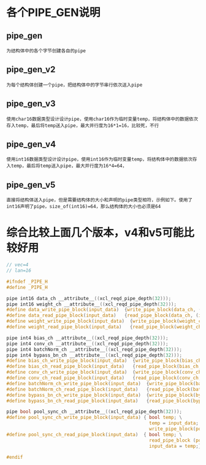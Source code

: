 # 各个PIPE_GEN说明
## pipe_gen

    为结构体中的各个字节创建各自的pipe

## pipe_gen_v2

    为每个结构体创建一个pipe，把结构体中的字节串行依次送入pipe

## pipe_gen_v3

    使用char16数据类型设计设计pipe，使用char16作为临时变量temp，将结构体中的数据依次存入temp，最后将temp送入pipe，最大并行度为16*1=16，比较死，不行

## pipe_gen_v4

    使用int16数据类型设计设计pipe，使用int16作为临时变量temp，将结构体中的数据依次存入temp，最后将temp送入pipe，最大并行度为16*4=64，        

## pipe_gen_v5
    直接将结构体送入pipe，但是需要结构体的大小和声明的pipe类型相符，示例如下。使用了int16声明了pipe，size_of(int16)=64，那么结构体的大小也必须是64

# 综合比较上面几个版本，v4和v5可能比较好用
```C
// vec=4
// lan=16

#ifndef _PIPE_H
#define _PIPE_H

pipe int16 data_ch __attribute__((xcl_reqd_pipe_depth(32)));
pipe int16 weight_ch __attribute__((xcl_reqd_pipe_depth(32)));
#define data_write_pipe_block(input_data)  {write_pipe_block(data_ch, (int16*)(&input_data));}
#define data_read_pipe_block(input_data)   {read_pipe_block(data_ch, (int16*)(&input_data));}
#define weight_write_pipe_block(input_data)  {write_pipe_block(weight_ch, (int16*)(&input_data));}
#define weight_read_pipe_block(input_data)   {read_pipe_block(weight_ch, (int16*)(&input_data));}

pipe int4 bias_ch __attribute__((xcl_reqd_pipe_depth(32)));
pipe int4 conv_ch __attribute__((xcl_reqd_pipe_depth(32)));
pipe int4 batchNorm_ch __attribute__((xcl_reqd_pipe_depth(32)));
pipe int4 bypass_bn_ch __attribute__((xcl_reqd_pipe_depth(32)));
#define bias_ch_write_pipe_block(input_data)  {write_pipe_block(bias_ch, (int4*)(&input_data));}
#define bias_ch_read_pipe_block(input_data)   {read_pipe_block(bias_ch, (int4*)(&input_data));}
#define conv_ch_write_pipe_block(input_data)  {write_pipe_block(conv_ch, (int4*)(&input_data));}
#define conv_ch_read_pipe_block(input_data)   {read_pipe_block(conv_ch, (int4*)(&input_data));}
#define batchNorm_ch_write_pipe_block(input_data)  {write_pipe_block(batchNorm_ch, (int4*)(&input_data));}
#define batchNorm_ch_read_pipe_block(input_data)   {read_pipe_block(batchNorm_ch, (int4*)(&input_data));}
#define bypass_bn_ch_write_pipe_block(input_data)  {write_pipe_block(bypass_bn_ch, (int4*)(&input_data));}
#define bypass_bn_ch_read_pipe_block(input_data)   {read_pipe_block(bypass_bn_ch, (int4*)(&input_data));}

pipe bool pool_sync_ch __attribute__((xcl_reqd_pipe_depth(32)));
#define pool_sync_ch_write_pipe_block(input_data) { bool temp; \
                                                    temp = input_data; \
                                                    write_pipe_block(pool_sync_ch, &temp); }
#define pool_sync_ch_read_pipe_block(input_data)  { bool temp; \
                                                    read_pipe_block (pool_sync_ch, &temp);\
                                                    input_data = temp;}

#endif
```